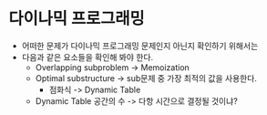 # 다이나믹 프로그래밍
-  어떠한 문제가 다이나믹 프로그래밍 문제인지 아닌지 확인하기 위해서는
- 다음과 같은 요소들을 확인해 봐야 한다.
  - Overlapping subproblem -> Memoization
  - Optimal substructure -> sub문제 중 가장 최적의 값을 사용한다.
    - 점화식 -> Dynamic Table
  - Dynamic Table 공간의 수 -> 다항 시간으로 결정될 것이냐?
